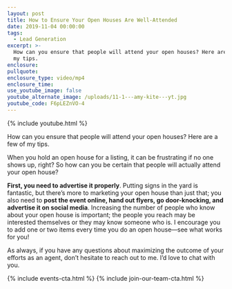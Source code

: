 ```yaml
---
layout: post
title: How to Ensure Your Open Houses Are Well-Attended
date: 2019-11-04 00:00:00
tags:
  - Lead Generation
excerpt: >-
  How can you ensure that people will attend your open houses? Here are a few of
  my tips.
enclosure:
pullquote:
enclosure_type: video/mp4
enclosure_time:
use_youtube_image: false
youtube_alternate_image: /uploads/11-1---amy-kite---yt.jpg
youtube_code: F6pLEZnVO-4
---
```


{% include youtube.html %}

How can you ensure that people will attend your open houses? Here are a few of my tips.

When you hold an open house for a listing, it can be frustrating if no one shows up, right? So how can you be certain that people will actually attend your open house?

**First, you need to advertise it properly**. Putting signs in the yard is fantastic, but there’s more to marketing your open house than just that; you also need to **post the event online, hand out flyers, go door-knocking, and advertise it on social media**. Increasing the number of people who know about your open house is important; the people you reach may be interested themselves or they may know someone who is. I encourage you to add one or two items every time you do an open house—see what works for you\!

As always, if you have any questions about maximizing the outcome of your efforts as an agent, don’t hesitate to reach out to me. I’d love to chat with you.

{% include events-cta.html %} {% include join-our-team-cta.html %}